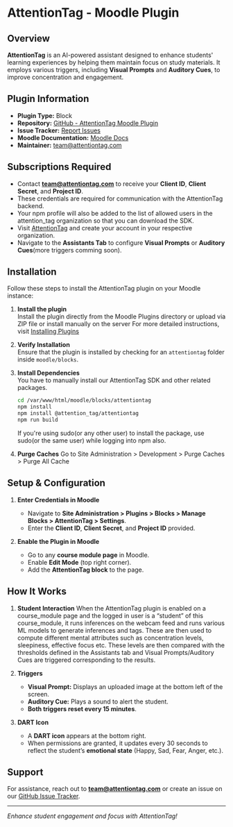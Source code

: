 # AttentionTag - Moodle Plugin

## Overview
**AttentionTag** is an AI-powered assistant designed to enhance students' learning experiences by helping them maintain focus on study materials. It employs various triggers, including **Visual Prompts** and **Auditory Cues**, to improve concentration and engagement.

## Plugin Information
- **Plugin Type:** Block
- **Repository:** [GitHub - AttentionTag Moodle Plugin](https://github.com/attentiontag/moodle-block_attentiontag)
- **Issue Tracker:** [Report Issues](https://github.com/attentiontag/moodle-block_attentiontag/issues)
- **Moodle Documentation:** [Moodle Docs](https://docs.moodle.org/405/en/index.php?title=AttentionTag&action=edit)
- **Maintainer:** [team@attentiontag.com](mailto:team@attentiontag.com)

## Subscriptions Required
   - Contact **team@attentiontag.com** to receive your **Client ID**, **Client Secret**, and **Project ID**.
   - These credentials are required for communication with the AttentionTag backend.
   - Your npm profile will also be added to the list of allowed users in the attention_tag organization so that you can download the SDK.
   - Visit [AttentionTag](https://app.attentiontag.com) and create your account in your respective organization.
   - Navigate to the **Assistants Tab** to configure **Visual Prompts** or **Auditory Cues**(more triggers comming soon).


## Installation
Follow these steps to install the AttentionTag plugin on your Moodle instance:

1. **Install the plugin**  
   Install the plugin directly from the Moodle Plugins directory or upload via ZIP file or install manually on the server
   For more detailed instructions, visit [Installing Plugins](https://docs.moodle.org/405/en/Installing_plugins#:~:text=Go%20to%20the%20Moodle%20plugins,Upload%20the%20ZIP%20file)


2. **Verify Installation**  
   Ensure that the plugin is installed by checking for an `attentiontag` folder inside `moodle/blocks`.

3. **Install Dependencies**  
   You have to manually install our AttentionTag SDK and other related packages.
   ```sh
   cd /var/www/html/moodle/blocks/attentiontag
   npm install
   npm install @attention_tag/attentiontag
   npm run build
   ```
   If you're using sudo(or any other user) to install the package, use sudo(or the same user) while logging into npm also.

4. **Purge Caches**
   Go to Site Administration > Development > Purge Caches > Purge All Cache

## Setup & Configuration
1. **Enter Credentials in Moodle**  
   - Navigate to **Site Administration > Plugins > Blocks > Manage Blocks > AttentionTag > Settings**.
   - Enter the **Client ID**, **Client Secret**, and **Project ID** provided.

2. **Enable the Plugin in Moodle**  
   - Go to any **course module page** in Moodle.
   - Enable **Edit Mode** (top right corner).
   - Add the **AttentionTag block** to the page.

## How It Works
1. **Student Interaction**
   When the AttentionTag plugin is enabled on a course_module page and the logged in user is a “student” of this course_module, it runs inferences on the webcam feed and runs various ML models to generate inferences and tags. These are then used to compute different mental attributes such as concentration levels, sleepiness, effective focus etc. These levels are then compared with the thresholds defined in the Assistants tab and Visual Prompts/Auditory Cues are triggered corresponding to the results.
2. **Triggers**
   - **Visual Prompt:** Displays an uploaded image at the bottom left of the screen.
   - **Auditory Cue:** Plays a sound to alert the student.
   - **Both triggers reset every 15 minutes**.

3. **DART Icon**
   - A **DART icon** appears at the bottom right.
   - When permissions are granted, it updates every 30 seconds to reflect the student’s **emotional state** (Happy, Sad, Fear, Anger, etc.).

## Support
For assistance, reach out to **[team@attentiontag.com](mailto:team@attentiontag.com)** or create an issue on our [GitHub Issue Tracker](https://github.com/attentiontag/moodle-block_attentiontag/issues).


---
*Enhance student engagement and focus with AttentionTag!*

